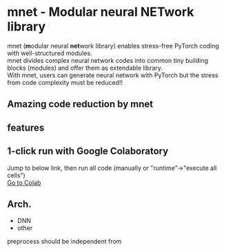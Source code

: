 # mnet - Modular neural NETwork library
mnet (**m**odular neural **net**work library) enables stress-free PyTorch coding with well-structured modules.  
mnet divides complex neural network codes into common tiny building blocks (modules) and offer them as extendable library.  
With mnet, users can generate neural network with PyTorch but the stress from code complexity must be reduced!!  

## Amazing code reduction by mnet

## features

## 1-click run with Google Colaboratory
Jump to below link, then run all code (manually or "runtime"->"execute all cells")  
[Go to Colab](https://colab.research.google.com/github/tarepan/mnet/blob/master/mnet.ipynb)

## Arch.
* DNN
* other

preprocess should be independent from
